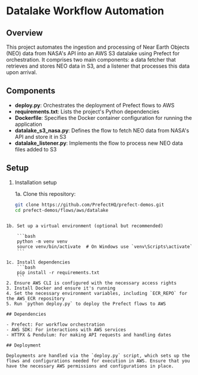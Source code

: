 # Datalake Workflow Automation

## Overview

This project automates the ingestion and processing of Near Earth Objects (NEO) data from NASA's API into an AWS S3 datalake using Prefect for orchestration. It comprises two main components: a data fetcher that retrieves and stores NEO data in S3, and a listener that processes this data upon arrival.

## Components

- **deploy.py**: Orchestrates the deployment of Prefect flows to AWS
- **requirements.txt**: Lists the project's Python dependencies
- **Dockerfile**: Specifies the Docker container configuration for running the application
- **datalake_s3_nasa.py**: Defines the flow to fetch NEO data from NASA's API and store it in S3
- **datalake_listener.py**: Implements the flow to process new NEO data files added to S3

## Setup

1. Installation setup

    1a. Clone this repository:
    ```bash
    git clone https://github.com/PrefectHQ/prefect-demos.git
    cd prefect-demos/flows/aws/datalake
```

1b. Set up a virtual environment (optional but recommended)

    ```bash
    python -m venv venv
    source venv/bin/activate  # On Windows use `venv\Scripts\activate`
    ```

1c. Install dependencies
    ```bash
    pip install -r requirements.txt
    ```
2. Ensure AWS CLI is configured with the necessary access rights
3. Install Docker and ensure it's running
4. Set the necessary environment variables, including `ECR_REPO` for the AWS ECR repository
5. Run `python deploy.py` to deploy the Prefect flows to AWS

## Dependencies

- Prefect: For workflow orchestration
- AWS SDK: For interactions with AWS services
- HTTPX & Pendulum: For making API requests and handling dates

## Deployment

Deployments are handled via the `deploy.py` script, which sets up the flows and configurations needed for execution in AWS. Ensure that you have the necessary AWS permissions and configurations in place.